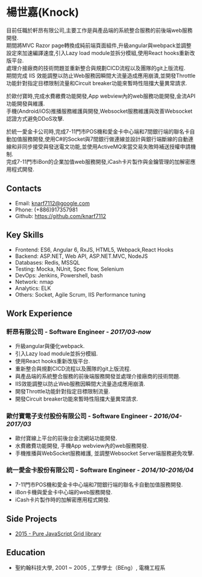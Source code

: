 # 楊世嘉(Knock)

目前任職於軒昂有限公司,主要工作是與產品端的系統整合服務的前後端web服務開發.  
期間將MVC Razor page轉換成純前端頁面組件,升級angular與webpack並調整設定來加速編譯速度,引入Lazy load module並拆分模組,使用React hooks重新改版平台.  
處理介接廠商的技術問題並重新整合與規劃CICD流程以及團隊的git上版流程.  
期間完成 IIS 效能調整以防止Web服務因瞬間大流量造成應用崩潰,並開發Throttle功能針對指定目標限制流量和Circuit breaker功能來暫時性阻擋大量異常請求.  

於歐付寶時,完成水費繳費功能開發,App webview內的web服務功能開發,金流API功能開發與維護.  
手機(Android/iOS)推播服務維護與開發,Websocket服務維護與改善Websocket認證方式避免DDoS攻擊.

於統一愛金卡公司時,完成7-11門市POS機和愛金卡中心端和7間銀行端的聯名卡自動加值服務開發,使用C#的Socket與7間銀行做連線並設計與銀行端斷線的自動連線和非同步接受與發送電文功能,並使用ActiveMQ來當交易失敗時補送授權申請機制.  
完成7-11門市iBon的企業加值web服務開發,iCash卡片製作與金鑰管理的加解密應用程式開發.

## Contacts

- Email: knarf7112@google.com
- Phone: (+886)917357981
- Github: <https://github.com/knarf7112>

## Key Skills

- Frontend: ES6, Angular 6, RxJS, HTML5, Webpack,React Hooks
- Backend: ASP.NET, Web API, ASP.NET.MVC, NodeJS
- Databases: Redis, MSSQL
- Testing: Mocka, NUnit, Spec flow, Selenium
- DevOps: Jenkins, Powershell, bash
- Network: nmap
- Analytics: ELK
- Others: Socket, Agile Scrum, IIS Performance tuning

## Work Experience

### 軒昂有限公司 - Software Engineer - _2017/03-now_
- 升級angular與優化webpack.  
- 引入Lazy load module並拆分模組.  
- 使用React hooks重新改版平台.
- 重新整合與規劃CICD流程以及團隊的git上版流程.
- 與產品端的系統整合服務的前後端服務開發並處理介接廠商的技術問題.
- IIS效能調整以防止Web服務因瞬間大流量造成應用崩潰.
- 開發Throttle功能針對指定目標限制流量.
- 開發Circuit breaker功能來暫時性阻擋大量異常請求.  

### 歐付寶電子支付股份有限公司 - Software Engineer - _2016/04-2017/03_
- 歐付寶線上平台的前後台金流網站功能開發.
- 水費繳費功能開發, 手機App webview內的web服務開發.
- 手機推播與WebSocket服務維護, 並調整Websocket Server端服務避免攻擊.

### 統一愛金卡股份有限公司 - Software Engineer - _2014/10-2016/04_
- 7-11門市POS機和愛金卡中心端和7間銀行端的聯名卡自動加值服務開發.
- iBon卡機與愛金卡中心端的web服務開發.
- iCash卡片製作時的加解密應用程式開發.


## Side Projects

- [2015 - Pure JavaScript Grid library](https://knarf7112.github.io/)

## Education

- 聖約翰科技大學, 2001 ~ 2005 , 工學學士（BEng）, 電機工程系


